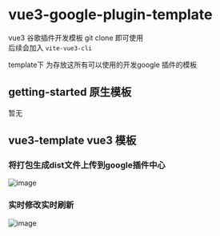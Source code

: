 # vue3-google-plugin-template

vue3 谷歌插件开发模板 git clone 即可使用  
后续会加入 `vite-vue3-cli`

template下 为存放这所有可以使用的开发google 插件的模板

##  getting-started 原生模板

暂无

## vue3-template vue3 模板

### 将打包生成dist文件上传到google插件中心
![image](https://user-images.githubusercontent.com/38801556/183600682-723b60dc-be51-4fc9-875f-2e27c7022fc7.png)

### 实时修改实时刷新
![image](https://user-images.githubusercontent.com/38801556/183600763-0642d854-154b-4d80-864c-72483acd7f7a.png)
